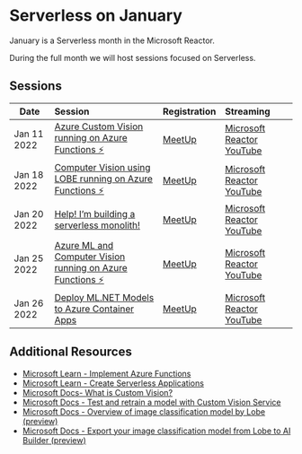 # Serverless on January

January is a Serverless month in the Microsoft Reactor. 

During the full month we will host sessions focused on Serverless.

## Sessions


 Date | Session |  Registration  | Streaming
---       | :---   | :--- | :---
Jan 11 2022 |[Azure Custom Vision running on Azure Functions ⚡](https://aka.ms/CustomVisionAndAzureFunctionsGitHub) |  [MeetUp](https://www.meetup.com/Microsoft-Reactor-Toronto/events/283031665/)      | [Microsoft Reactor YouTube](https://aka.ms/ServerlesssinJan1.11)
Jan 18 2022 |[Computer Vision using LOBE running on Azure Functions ⚡](https://aka.ms/LobeAndAzureFunctionsGitHub)   | [MeetUp](https://www.meetup.com/Microsoft-Reactor-New-York/events/282293784/)        | [Microsoft Reactor YouTube](https://aka.ms/ServerlesssinJan1.18)      
Jan 20 2022 |[Help! I’m building a serverless monolith!](https://www.meetup.com/Microsoft-Reactor-Toronto/events/282536553/)   | [MeetUp](https://www.meetup.com/Microsoft-Reactor-Toronto/events/282536553/)        | [Microsoft Reactor YouTube](https://www.youtube.com/channel/UCkm6luGCS3hD25jcEhvRMIA)
Jan 25 2022 |[Azure ML and Computer Vision running on Azure Functions ⚡](https://www.meetup.com/Microsoft-Reactor-Toronto/events/283032030/)   | [MeetUp](https://www.meetup.com/Microsoft-Reactor-Toronto/events/283032030/)        | [Microsoft Reactor YouTube](https://www.youtube.com/channel/UCkm6luGCS3hD25jcEhvRMIA)
Jan 26 2022 |[Deploy ML.NET Models to Azure Container Apps](https://www.meetup.com/Microsoft-Reactor-Toronto/events/282536700/)   | [MeetUp](https://www.meetup.com/Microsoft-Reactor-Toronto/events/282536700/)        | [Microsoft Reactor YouTube](https://www.youtube.com/channel/UCkm6luGCS3hD25jcEhvRMIA)

## Additional Resources

- [Microsoft Learn - Implement Azure Functions](https://aka.ms/AzureFunctions-ci)
- [Microsoft Learn - Create Serverless Applications](https://aka.ms/CreateServerlessApps-ci)
- [Microsoft Docs- What is Custom Vision?](https://aka.ms/CustomVision-ci)
- [Microsoft Docs - Test and retrain a model with Custom Vision Service](https://aka.ms/CustomVisionService-ci)
- [Microsoft Docs - Overview of image classification model by Lobe (preview)](https://docs.microsoft.com/ai-builder/lobe-overview)
- [Microsoft Docs - Export your image classification model from Lobe to AI Builder (preview)](https://docs.microsoft.com/ai-builder/lobe-export)

